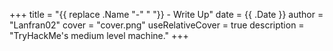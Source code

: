 +++
title = "{{ replace .Name "-" " "}} - Write Up"
date = {{ .Date }}
author = "Lanfran02"
cover = "cover.png"
useRelativeCover = true
description = "TryHackMe's medium level machine."
+++